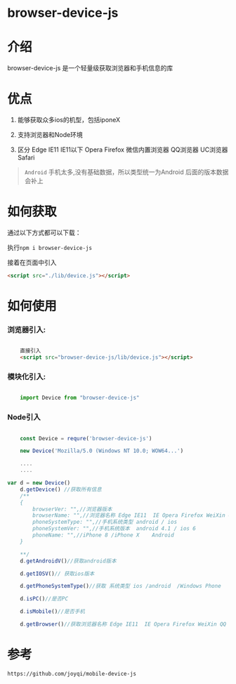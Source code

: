 # browser-device-js
# 介绍

browser-device-js 是一个轻量级获取浏览器和手机信息的库
# 优点

1. 能够获取众多ios的机型，包括iponeX
    
2. 支持浏览器和Node环境

3. 区分 Edge IE11  IE11以下 Opera Firefox 微信内置浏览器 QQ浏览器 UC浏览器 Safari

> `Android` 手机太多,没有基础数据，所以类型统一为Android 后面的版本数据会补上

# 如何获取

通过以下方式都可以下载：

执行`npm i browser-device-js`

接着在页面中引入
```html
<script src="./lib/device.js"></script>
```

# 如何使用

### 浏览器引入:

```html

    直接引入
    <script src="browser-device-js/lib/device.js"></script>


```
### 模块化引入:

```js

    import Device from "browser-device-js"

```
### Node引入

```js

    const Device = requre('browser-device-js')

    new Device('Mozilla/5.0 (Windows NT 10.0; WOW64...')

    ....
    ....

```


```js
var d = new Device()
    d.getDevice() //获取所有信息
    /**
    {
        browserVer: "",//浏览器版本
        browserName: "",//浏览器名称 Edge IE11  IE Opera Firefox WeiXin QQ UC Safari
        phoneSystemType: "",//手机系统类型 android / ios
        phoneSystemVer: "",//手机系统版本  android 4.1 / ios 6
        phoneName: "",//iPhone 8 /iPhone X    Android  
    }

    **/
    d.getAndroidV()//获取android版本

    d.getIOSV()// 获取ios版本

    d.getPhoneSystemType()//获取 系统类型 ios /android  /Windows Phone

    d.isPC()//是否PC

    d.isMobile()//是否手机

    d.getBrowser()//获取浏览器名称 Edge IE11  IE Opera Firefox WeiXin QQ UC Safari
```


# 参考

    https://github.com/joyqi/mobile-device-js
